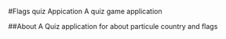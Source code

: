 #Flags quiz Appication 
A quiz game application 

##About
A Quiz application for about particule country and flags
